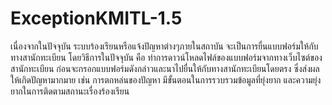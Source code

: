 # ExceptionKMITL-1.5
เนื่องจากในปัจจุบัน ระบบร้องเรียนหรือแจ้งปัญหาต่างๆภายในสถาบัน จะเป็นการยื่นแบบฟอร์มให้กับทางสานักทะเบียน
โดยวิธีการในปัจจุบัน คือ ทำการดาวน์โหลดไฟล์ของแบบฟอร์มจากทางเว็บไซต์ของสานักทะเบียน ก่อนจะกรอกแบบฟอร์มดังกล่าวและนาไปยื่นให้กับทางสานักทะเบียนโดยตรง ซึ่งส่งผลให้เกิดปัญหามากมาย เช่น การตกหล่นของปัญหา มีขั้นตอนในการรวบรวมข้อมูลที่ยุ่งยาก และความยุ่งยากในการติดตามสถานะเรื่องร้องเรียน
